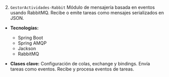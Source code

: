 2. `GestorActividades-Rabbit` 
Módulo de mensajería basada en eventos usando RabbitMQ. Recibe o emite tareas como mensajes serializados en JSON.

- **Tecnologías:**
  - Spring Boot
  - Spring AMQP
  - Jackson
  - RabbitMQ

- **Clases clave:**
  Configuración de colas, exchange y bindings.
 Envía tareas como eventos.
 Recibe y procesa eventos de tareas.
